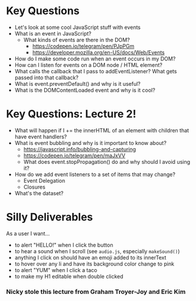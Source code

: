 # Key Questions
* Let's look at some cool JavaScript stuff with events
* What is an event in JavaScript?
  * What kinds of events are there in the DOM?
     * https://codepen.io/telegram/pen/PJpPGm
     * https://developer.mozilla.org/en-US/docs/Web/Events
* How do I make some code run when an event occurs in my DOM?
* How can I listen for events on a DOM node / HTML element?
* What calls the callback that I pass to addEventListener? What gets passed into that callback?
* What is event.preventDefault() and why is it useful?
* What is the DOMContentLoaded event and why is it cool?

# Key Questions: Lecture 2!
* What will happen if I += the innerHTML of an element with children that have event handlers?
* What is event bubbling and why is it important to know about?
  * https://javascript.info/bubbling-and-capturing
  * https://codepen.io/telegram/pen/maJxVV
  * What does event.stopPropagation() do and why should I avoid using it?
* How do we add event listeners to a set of items that may change?
  * Event Delegation
  * Closures
* What's the dataset?

# Silly Deliverables
As a user I want...

* to alert "HELLO!" when I click the button
* to hear a sound when I scroll (see `audio.js`, especially `makeSound()`)
* anything I click on should have an emoji added to its innerText
* to hover over any li and have its background color change to pink
* to alert "YUM" when I click a taco
* to make my H1 editable when double clicked

### Nicky stole this lecture from Graham Troyer-Joy and Eric Kim
